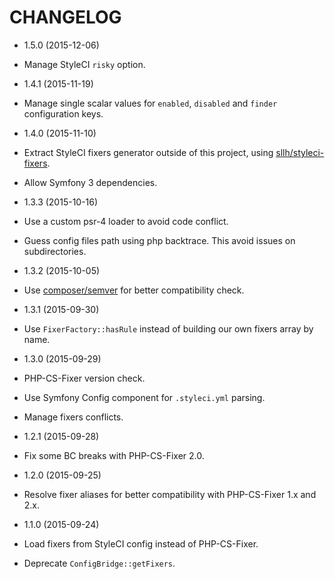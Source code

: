 # CHANGELOG

* 1.5.0 (2015-12-06)

 * Manage StyleCI `risky` option.

* 1.4.1 (2015-11-19)

 * Manage single scalar values for `enabled`, `disabled` and `finder` configuration keys.

* 1.4.0 (2015-11-10)

 * Extract StyleCI fixers generator outside of this project,
 using [sllh/styleci-fixers](https://github.com/Soullivaneuh/styleci-fixers).
 * Allow Symfony 3 dependencies.

* 1.3.3 (2015-10-16)

 * Use a custom psr-4 loader to avoid code conflict.
 * Guess config files path using php backtrace. This avoid issues on subdirectories.

* 1.3.2 (2015-10-05)

 * Use [composer/semver](https://packagist.org/packages/composer/semver) for better compatibility check.

* 1.3.1 (2015-09-30)

 * Use `FixerFactory::hasRule` instead of building our own fixers array by name.

* 1.3.0 (2015-09-29)

 * PHP-CS-Fixer version check.
 * Use Symfony Config component for `.styleci.yml` parsing.
 * Manage fixers conflicts.

* 1.2.1 (2015-09-28)

 * Fix some BC breaks with PHP-CS-Fixer 2.0.

* 1.2.0 (2015-09-25)

 * Resolve fixer aliases for better compatibility with PHP-CS-Fixer 1.x and 2.x.

* 1.1.0 (2015-09-24)

 * Load fixers from StyleCI config instead of PHP-CS-Fixer.
 * Deprecate `ConfigBridge::getFixers`.
